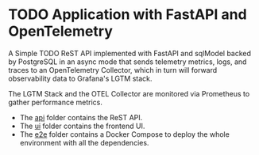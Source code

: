 # TODO Application with FastAPI and OpenTelemetry

A Simple TODO ReST API implemented with FastAPI and sqlModel backed by PostgreSQL in an async mode that sends telemetry metrics, logs, and traces to an OpenTelemetry Collector, which in turn will forward observability data to Grafana's LGTM stack.

The LGTM Stack and the OTEL Collector are monitored via Prometheus to gather performance metrics.

* The [api](api) folder contains the ReST API.
* The [ui](ui) folder contains the frontend UI.
* The [e2e](e2e) folder contains a Docker Compose to deploy the whole environment with all the dependencies.

